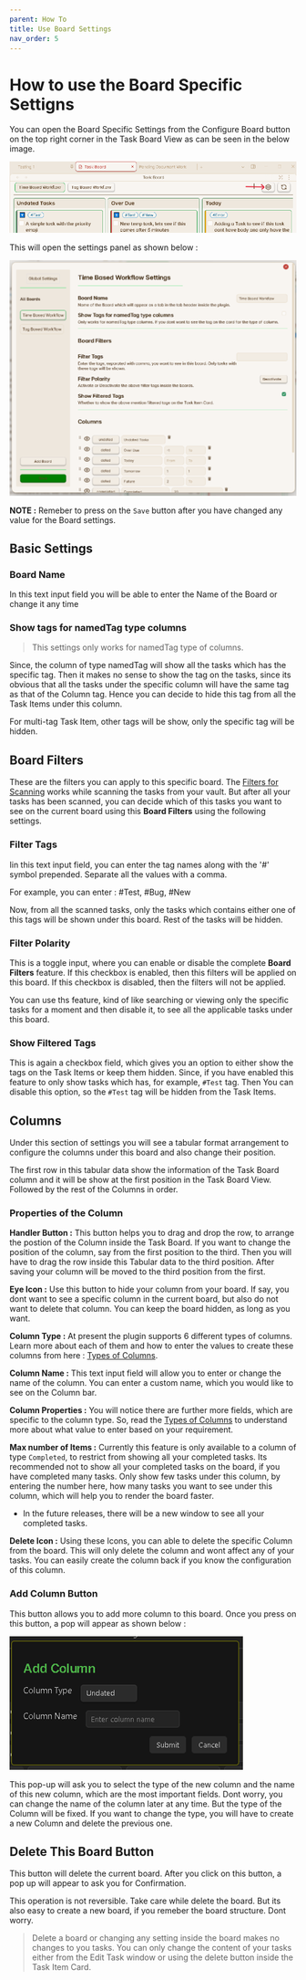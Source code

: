 ```yaml
---
parent: How To
title: Use Board Settings
nav_order: 5
---
```


# How to use the Board Specific Settigns

You can open the Board Specific Settings from the Configure Board button on the top right corner in the Task Board View as can be seen in the below image.

![BoardConfigButton](../../assets/BoardConfigButton.png)

This will open the settings panel as shown below :

![BoardConfigureModal](../../assets/BoardConfigureModal.png)

**NOTE :** Remeber to press on the `Save` button after you have changed any value for the Board settings.

## Basic Settings

### Board Name

In this text input field you will be able to enter the Name of the Board or change it any time

### Show tags for namedTag type columns

> This settings only works for namedTag type of columns.

Since, the column of type namedTag will show all the tasks which has the specific tag. Then it makes no sense to show the tag on the tasks, since its obvious that all the tasks under the specific column will have the same tag as that of the Column tag.
Hence you can decide to hide this tag from all the Task Items under this column.

For multi-tag Task Item, other tags will be show, only the specific tag will be hidden.

## Board Filters

These are the filters you can apply to this specific board. The [Filters for Scanning](../Features/Filters_for_Scanning.md) works while scanning the tasks from your vault. But after all your tasks has been scanned, you can decide which of this tasks you want to see on the current board using this **Board Filters** using the following settings.

### Filter Tags

Iin this text input field, you can enter the tag names along with the '#' symbol prepended. Separate all the values with a comma.

For example, you can enter : #Test, #Bug, #New

Now, from all the scanned tasks, only the tasks which contains either one of this tags will be shown under this board. Rest of the tasks will be hidden.

### Filter Polarity

This is a toggle input, where you can enable or disable the complete **Board Filters** feature.
If this checkbox is enabled, then this filters will be applied on this board.
If this checkbox is disabled, then the filters will not be applied.

You can use ths feature, kind of like searching or viewing only the specific tasks for a moment and then disable it, to see all the applicable tasks under this board.

### Show Filtered Tags

This is again a checkbox field, which gives you an option to either show the tags on the Task Items or keep them hidden. Since, if you have enabled this feature to only show tasks which has, for example, `#Test` tag. Then You can disable this option, so the `#Test` tag will be hidden from the Task Items.

## Columns

Under this section of settings you will see a tabular format arrangement to configure the columns under this board and also change their position.

The first row in this tabular data show the information of the Task Board column and it will be show at the first position in the Task Board View. Followed by the rest of the Columns in order.

### Properties of the Column

**Handler Button :** This button helps you to drag and drop the row, to arrange the postion of the Column inside the Task Board. If you want to change the position of the column, say from the first position to the third. Then you will have to drag the row inside this Tabular data to the third position. After saving your column will be moved to the third position from the first.

**Eye Icon :** Use this button to hide your column from your board. If say, you dont want to see a specific column in the current board, but also do not want to delete that column. You can keep the board hidden, as long as you want.

**Column Type :** At present the plugin supports 6 different types of columns. Learn more about each of them and how to enter the values to create these columns from here : [Types of Columns](../Components/Types_Of_Columns.md).

**Column Name :** This text input field will allow you to enter or change the name of the column. You can enter a custom name, which you would like to see on the Column bar.

**Column Properties :** You will notice there are further more fields, which are specific to the column type. So, read the [Types of Columns](../Components/Types_Of_Columns.md) to understand more about what value to enter based on your requirement.

**Max number of Items :** Currently this feature is only available to a column of type `Completed`, to restrict from showing all your completed tasks. Its recommended not to show all your completed tasks on the board, if you have completed many tasks. Only show few tasks under this column, by entering the number here, how many tasks you want to see under this column, which will help you to render the board faster.

- In the future releases, there will be a new window to see all your completed tasks.

**Delete Icon :** Using these Icons, you can able to delete the specific Column from the board. This will only delete the column and wont affect any of your tasks. You can easily create the column back if you know the configuration of this column.

### Add Column Button

This button allows you to add more column to this board. Once you press on this button, a pop will appear as shown below :

![Add Column PopUp](../../assets/AddColumnModal.png)

This pop-up will ask you to select the type of the new column and the name of this new column, which are the most important fields. Dont worry, you can change the name of the column later at any time. But the type of the Column will be fixed. If you want to change the type, you will have to create a new Column and delete the previous one.

## Delete This Board Button

This button will delete the current board. After you click on this button, a pop up will appear to ask you for Confirmation.

This operation is not reversible. Take care while delete the board. But its also easy to create a new board, if you remeber the board structure. Dont worry.

> Delete a board or changing any setting inside the board makes no changes to you tasks. You can only change the content of your tasks either from the Edit Task window or using the delete button inside the Task Item Card.
